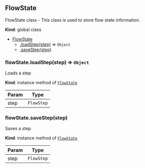 <a name="FlowState"></a>

## FlowState
FlowState class -  This class is used to store flow state information.

**Kind**: global class  

* [FlowState](#FlowState)
    * [.loadStep(step)](#FlowState+loadStep) ⇒ <code>Object</code>
    * [.saveStep(step)](#FlowState+saveStep)

<a name="FlowState+loadStep"></a>

### flowState.loadStep(step) ⇒ <code>Object</code>
Loads a step

**Kind**: instance method of [<code>FlowState</code>](#FlowState)  

| Param | Type |
| --- | --- |
| step | <code>FlowStep</code> | 

<a name="FlowState+saveStep"></a>

### flowState.saveStep(step)
Saves a step

**Kind**: instance method of [<code>FlowState</code>](#FlowState)  

| Param | Type |
| --- | --- |
| step | <code>FlowStep</code> | 

